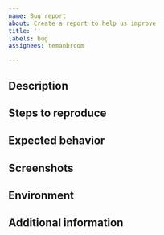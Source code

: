 ```yaml
---
name: Bug report
about: Create a report to help us improve
title: ''
labels: bug
assignees: temanbrcom

---
```


<!-- Please include as much useful information as possible. -->

<!-- 
Useful Links:
  - Documentation: https://github.com/eclipse/che-che4z-lsp-for-cobol/blob/development/README.md
  - Contributing: https://github.com/eclipse/che-che4z-lsp-for-cobol/blob/development/CONTRIBUTING.md
  Eclipse Che has public chat on:
  - Slack: https://che4z.slack.com/
-->

<!--
  Before opening a new issue, please search existing issues https://github.com/eclipse/che-che4z-lsp-for-cobol/issues
-->

## Description ##
<!-- A clear and concise description of what the bug is. -->

## Steps to reproduce ##
<!--
1. Go to '...'
2. Click on '....'
3. Scroll down to '....'
4. See error.
-->

## Expected behavior ##
<!-- A clear and concise description of what you expected to happen. -->

## Screenshots ##
<!-- If applicable, add screenshots to help explain your problem. -->

## Environment ##
 <!--
 - OS: [e.g. iOS 9, Windows 8.1]
 - IDE: [e.g. VS Code, Che 7, Theia IDE] 
-->

## Additional information ##
<!-- Add any other information about the problem here. -->
